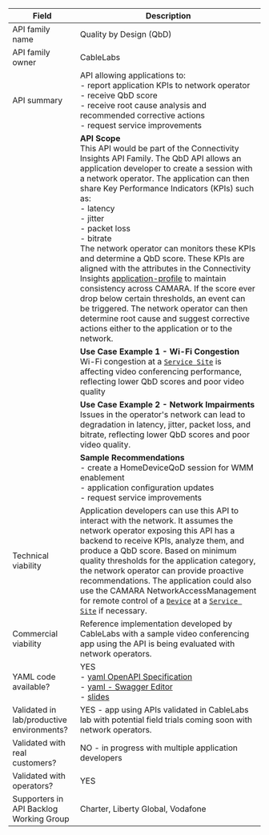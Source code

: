 | **Field**                                 | **Description**                                                                                                                                                                                                                                                                                                                                                                                                                                                                                                                                                                                                                                                                                                                                                                                                                                       |
| ----------------------------------------- | ----------------------------------------------------------------------------------------------------------------------------------------------------------------------------------------------------------------------------------------------------------------------------------------------------------------------------------------------------------------------------------------------------------------------------------------------------------------------------------------------------------------------------------------------------------------------------------------------------------------------------------------------------------------------------------------------------------------------------------------------------------------------------------------------------------------------------------------------------- |
| API family name                           | Quality by Design (QbD)                                                                                                                                                                                                                                                                                                                                                                                                                                                                                                                                                                                                                                                                                                                                                                                                                               |
| API family owner                          | CableLabs                                                                                                                                                                                                                                                                                                                                                                                                                                                                                                                                                                                                                                                                                                                                                                                                                                             |
| API summary                               | API allowing applications to:<br>- report application KPIs to network operator<br>- receive QbD score<br>- receive root cause analysis and recommended corrective actions<br>- request service improvements                                                                                                                                                                                                                                                                                                                                                                                                                                                                                                                                                                                                                                           |
|                                           | **API Scope**<br>This API would be part of the Connectivity Insights API Family. The QbD API allows an application developer to create a session with a network operator. The application can then share Key Performance Indicators (KPIs) such as:<br>- latency<br>- jitter<br>- packet loss<br>- bitrate<br>The network operator can monitors these KPIs and determine a QbD score. These KPIs are aligned with the attributes in the Connectivity Insights [application-profile](https://github.com/camaraproject/ConnectivityInsights/blob/main/code/API_definitions/application-profiles.yaml) to maintain consistency across CAMARA. If the score ever drop below certain thresholds, an event can be triggered. The network operator can then determine root cause and suggest corrective actions either to the application or to the network. |
|                                           | **Use Case Example 1 - Wi-Fi Congestion**<br>Wi-Fi congestion at a [`Service Site`](https://github.com/camaraproject/NetworkAccessManagement/blob/1c804a5159f67370f005dbf0cc82e5c7e72725f0/code/API_definitions/network_access_management.yaml#L40) is affecting video conferencing performance, reflecting lower QbD scores and poor video quality                                                                                                                                                                                                                                                                                                                                                                                                                                                                                                   |
|                                           | **Use Case Example 2 - Network Impairments**<br>Issues in the operator's network can lead to degradation in latency, jitter, packet loss, and bitrate, reflecting lower QbD scores and poor video quality.                                                                                                                                                                                                                                                                                                                                                                                                                                                                                                                                                                                                                                            |
|                                           | **Sample Recommendations**<br>- create a HomeDeviceQoD session for WMM enablement<br>- application configuration updates<br>- request service improvements                                                                                                                                                                                                                                                                                                                                                                                                                                                                                                                                                                                                                                                                                            |
| Technical viability                       | Application developers can use this API to interact with the network. It assumes the network operator exposing this API has a backend to receive KPIs, analyze them, and produce a QbD score. Based on minimum quality thresholds for the application category, the network operator can provide proactive recommendations. The application could also use the CAMARA NetworkAccessManagement for remote control of a [`Device`](https://github.com/camaraproject/NetworkAccessManagement/blob/1c804a5159f67370f005dbf0cc82e5c7e72725f0/code/API_definitions/network_access_management.yaml#L34) at a [`Service Site`](https://github.com/camaraproject/NetworkAccessManagement/blob/1c804a5159f67370f005dbf0cc82e5c7e72725f0/code/API_definitions/network_access_management.yaml#L40) if necessary.                                                  |
| Commercial viability                      | Reference implementation developed by CableLabs with a sample video conferencing app using the API is being evaluated with network operators.                                                                                                                                                                                                                                                                                                                                                                                                                                                                                                                                                                                                                                                                                                         |
| YAML code available?                      | YES<br>- [yaml OpenAPI Specification](../SupportingDocuments/qbd-openapi.yaml)<br>- [yaml - Swagger Editor](https://editor.swagger.io/?url=https://raw.githubusercontent.com/cablelabs/APIBacklog/benhepworth-patch-1/documentation/SupportingDocuments/qbd-openapi.yaml)<br>- [slides](../SupportingDocuments/quality-by-design-api.pdf)                                                                                                                                                                                                                                                                                                                                                                                                                                                                                                             |
| Validated in lab/productive environments? | YES - app using APIs validated in CableLabs lab with potential field trials coming soon with network operators.                                                                                                                                                                                                                                                                                                                                                                                                                                                                                                                                                                                                                                                                                                                                       |
| Validated with real customers?            | NO - in progress with multiple application developers                                                                                                                                                                                                                                                                                                                                                                                                                                                                                                                                                                                                                                                                                                                                                                                                 |
| Validated with operators?                 | YES                                                                                                                                                                                                                                                                                                                                                                                                                                                                                                                                                                                                                                                                                                                                                                                                                                                   |
| Supporters in API Backlog Working Group   | Charter, Liberty Global, Vodafone                                                                                                                                                                                                                                                                                                                                                                                                                                                                                                                                                                                                                                                                                                                                                                                                                     |
